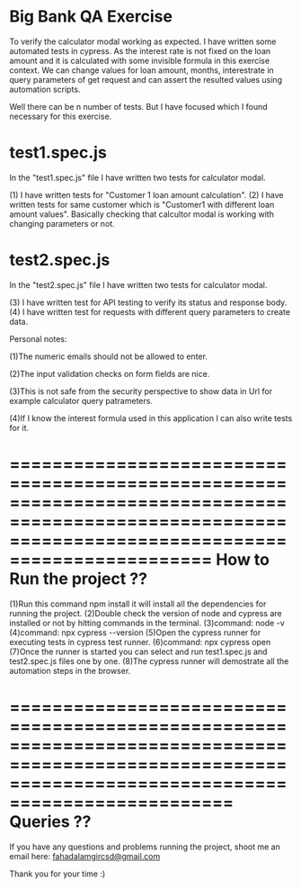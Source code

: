 Big Bank QA Exercise
===========================

To verify the calculator modal working as expected. I have written some automated tests in cypress. 
As the interest rate is not fixed on the loan amount and it is calculated with some invisible 
formula in this exercise context. We can change values for loan amount, months, interestrate in query parameters of get request and 
can assert the resulted values using automation scripts.

Well there can be n number of tests. But I have focused which I found necessary for this exercise.
 
test1.spec.js
==============
In the "test1.spec.js" file I have written two tests for calculator modal.

(1) I have written tests for "Customer 1 loan amount calculation".
(2) I have written tests for same customer which is "Customer1 with different loan amount values". Basically checking that calcultor 
    modal is working with changing parameters or not.

test2.spec.js
==============

In the "test2.spec.js" file I have written two tests for calculator modal.

(3) I have written test for API testing to verify its status and response body.
(4) I have written test for requests with different query parameters to create data.



Personal notes:

(1)The numeric emails should not be allowed to enter.

(2)The input validation checks on form fields are nice.

(3)This is not safe from the security perspective to show data in Url for example calculator query patrameters.

(4)If I know the interest formula used in this application I can also write tests for it.

=====================================================================================================================================================
How to Run the project ??
=====================================================================================================================================================

(1)Run this command npm install it will install all the dependencies for running the project.
(2)Double check the version of node and cypress are installed or not by hitting commands in the terminal.
(3)command: node -v
(4)command: npx cypress --version
(5)Open the cypress runner for executing tests in cypress test runner.
(6)command: npx cypress open
(7)Once the runner is started you can select and run test1.spec.js and test2.spec.js files one by one.
(8)The cypress runner will demostrate all the automation steps in the browser.

=======================================================================================================================================================
Queries ??
=======================================================================================================================================================

If you have any questions and problems running the project, shoot me an email here: fahadalamgircsd@gmail.com

Thank you for your time :)


